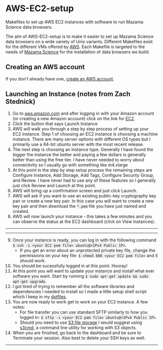 # AWS-EC2-setup #

Makefiles to set up AWS EC2 instances with software to run Mazama Science data browsers.

The aim of AWS-EC2-setup is to make it easier to set up Mazama Science data browsers on a wide
variety of Unix variants. Different Makefiles exist for the different VMs offered by
[AWS](http://aws.amazon.com). Each Makefile is targeted to the needs of
[Mazama Science](http://mazamascience.com) for the installation of data browsers we build.

## Creating an AWS account ##

If you don't already have one, [create an AWS account](http://aws.amazon.com).

## Launching an Instance (notes from Zach Stednick) ##

1. Go to [aws.amazon.com](http://aws.amazon.com) and after logging in with your Amazon account (or
   creating a new Amazon account) click on the link for [EC2](https://aws.amazon.com/ec2/).
2. Click the button that says Launch Instance
3. AWS will walk you through a step by step process of setting up your
   EC2 instance. Step 1 of choosing an EC2 instance is choosing a machine instance.
   There are many server options with different OS types but I primarily use a 64-bit ubuntu server with the most recent release.
4. The next step is choosing an instance type. Generally I have found the bigger the instance the better and paying a few
dollars is generally better than using the free tier. I have never
needed to worry about connectivity so I usually go with something like
m4.xlarge
5. At this point in the step by step setup process the remaining steps are Configure Instance, Add
   Storage, Add Tags, Configure Security Group, and Review. I have never
had to use any of these features so I generally just click Review and Launch at this point.
6. AWS will bring up a confirmation screen and just click Launch.
7. AWS will ask if you want to use an existing public-key cryptography key pair or create a new key
   pair. In this case you will want to create a new key pair and then
download the <span style="background-color: #edeef0">`*.pem`</span> file you have just named and created.
8. AWS will now launch your instance - this takes a few minutes and you
   can observe the status at the EC2 dashboard (click on View Instances).

***
***

9. Once your instance is ready, you can log in with the following
   command <span style="background-color: #edeef0">`$ ssh -i <your EC2 pem file> ubuntu@<IPv4 Public IP>`</span>.
    - If you get an error about an unprotected private key file, change the permissions on your key file:
    <span style="background-color: #edeef0">`$ chmod 600 <your EC2 pem file>`</span> and it should work.
10. You should be sucessfully logged in at this point. Hooray!
11. At this point you will want to update your instance and install what
    ever software you want. Start by running <span style="background-color: #edeef0">`$ sudo apt-get update && sudo
    apt-get upgrade`</span>.
12. I got tired of trying to remember all the software libraries and dependencies I needed to install so I
    made a little setup shell script which I keep in my [dotfiles](https://github.com/stedy/dotfiles/blob/master/ec2_setup.sh).
13. You are now ready to work get to work on your EC2 instance. A few notes:
    - For file transfer you can use standard SFTP similarly to how you
      logged in: <span style="background-color: #edeef0">`$ sftp -i <your EC2 pem file> ubuntu@<IPv4 Public IP>`</span>.
    - Should you need to use [S3 file storage](https://aws.amazon.com/s3/) I would suggest using
      [s3cmd](https://github.com/s3tools/s3cmd), a command line utility for working with S3 objects.
14. When you are finished, go back to the dashboard and be sure to
    Terminate your session. Also best to delete your SSH keys as well.


***
